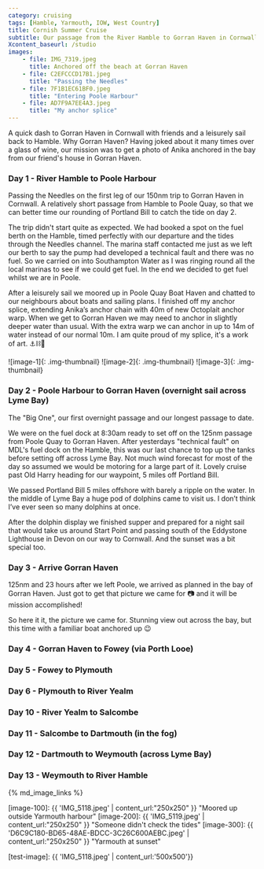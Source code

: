 ```yaml
---
category: cruising
tags: [Hamble, Yarmouth, IOW, West Country]
title: Cornish Summer Cruise
subtitle: Our passage from the River Hamble to Gorran Haven in Cornwall and a leisurely sail back
Xcontent_baseurl: /studio
images:
    - file: IMG_7319.jpeg
      title: Anchored off the beach at Gorran Haven
    - file: C2EFCCCD17B1.jpeg
      title: "Passing the Needles"
    - file: 7F1B1EC61BF0.jpeg
      title: "Entering Poole Harbour"
    - file: AD7F9A7EE4A3.jpeg
      title: "My anchor splice"
---
```


A quick dash to Gorran Haven in Cornwall with friends and a leisurely sail back to Hamble. Why Gorran Haven? Having joked about it many times over a glass of wine, our mission was to get a photo of Anika anchored in the bay from our friend's house in Gorran Haven. 

### Day 1 - River Hamble to Poole Harbour
Passing the Needles on the first leg of our 150nm trip to Gorran Haven in Cornwall. A relatively short passage from Hamble to Poole Quay, so that we can better time our rounding of Portland Bill to catch the tide on day 2.

The trip didn't start quite as expected. We had booked a spot on the fuel berth on the Hamble, timed perfectly with our departure and the tides through the Needles channel. The marina staff contacted me just as we left our berth to say the pump had developed a technical fault and there was no fuel. So we carried on into Southampton Water as I was ringing round all the local marinas to see if we could get fuel. In the end we decided to get fuel whilst we are in Poole.  

After a leisurely sail we moored up in Poole Quay Boat Haven and chatted to our neighbours about boats and sailing plans. I finished off my anchor splice, extending Anika’s anchor chain with 40m of new Octoplait anchor warp. When we get to Gorran Haven we may need to anchor in slightly deeper water than usual. With the extra warp we can anchor in up to 14m of water instead of our normal 10m. I am quite proud of my splice, it's a work of art. ⚓️⛓🧶

![image-1]{: .img-thumbnail} ![image-2]{: .img-thumbnail} ![image-3]{: .img-thumbnail}

### Day 2 - Poole Harbour to Gorran Haven (overnight sail across Lyme Bay)
The "Big One", our first overnight passage and our longest passage to date.

We were on the fuel dock at 8:30am ready to set off on the 125nm passage from Poole Quay to Gorran Haven. After yesterdays "technical fault" on MDL's fuel dock on the Hamble, this was our last chance to top up the tanks before setting off across Lyme Bay. Not much wind forecast for most of the day so assumed we would be motoring for a large part of it. Lovely cruise past Old Harry heading for our waypoint, 5 miles off Portland Bill.

We passed Portland Bill 5 miles offshore with barely a ripple on the water. In the middle of Lyme Bay a huge pod of dolphins came to visit us. I don’t think I’ve ever seen so many dolphins at once.

After the dolphin display we finished supper and prepared for a night sail that would take us around Start Point and passing south of the Eddystone Lighthouse in Devon on our way to Cornwall. And the sunset was a bit special too.

### Day 3 - Arrive Gorran Haven
125nm and 23 hours after we left Poole, we arrived as planned in the bay of Gorran Haven. Just got to get that picture we came for 📷 and it will be mission accomplished!

So here it it, the picture we came for. Stunning view out across the bay, but this time with a familiar boat anchored up 😉

### Day 4 - Gorran Haven to Fowey (via Porth Looe)
### Day 5 - Fowey to Plymouth
### Day 6 - Plymouth to River Yealm
### Day 10 - River Yealm to Salcombe
### Day 11 - Salcombe to Dartmouth (in the fog)
### Day 12 - Dartmouth to Weymouth (across Lyme Bay)
### Day 13 - Weymouth to River Hamble 

{% md_image_links %}

[image-100]: {{ 'IMG_5118.jpeg' | content_url:"250x250" }} "Moored up outside Yarmouth harbour"
[image-200]: {{ 'IMG_5119.jpeg' | content_url:"250x250" }} "Someone didn't check the tides"
[image-300]: {{ 'D6C9C180-BD65-48AE-BDCC-3C26C600AEBC.jpeg' | content_url:"250x250" }} "Yarmouth at sunset"

[test-image]: {{ 'IMG_5118.jpeg' | content_url:'500x500'}}
